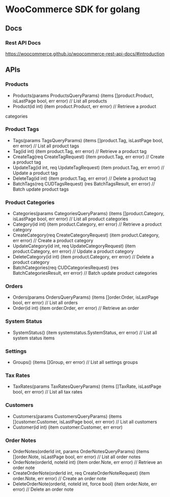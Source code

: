 WooCommerce SDK for golang
==========================

## Docs

### Rest API Docs

https://woocommerce.github.io/woocommerce-rest-api-docs/#introduction

## APIs

### Products

- Products(params ProductsQueryParams) (items []product.Product, isLastPage bool, err error)      // List all products
- Product(id int) (item product.Product, err error)                                               // Retrieve a product

categories

### Product Tags

- Tags(params TagsQueryParams) (items []product.Tag, isLastPage bool, err error)                  // List all product tags
- Tag(id int) (item product.Tag, err error)                                                       // Retrieve a product tag
- CreateTag(req CreateTagRequest) (item product.Tag, err error)                                   // Create a product tag
- UpdateTag(id int, req UpdateTagRequest) (item product.Tag, err error)                           // Update a product tag
- DeleteTag(id int) (item product.Tag, err error)                                                 // Delete a product tag
- BatchTags(req CUDTagsRequest) (res BatchTagsResult, err error)                                  // Batch update product tags

### Product Categories

- Categories(params CategoriesQueryParams) (items []product.Category, isLastPage bool, err error) // List all product categories
- Category(id int) (item product.Category, err error)                                             // Retrieve a product category
- CreateCategory(req CreateCategoryRequest) (item product.Category, err error)                    // Create a product category
- UpdateCategory(id int, req UpdateCategoryRequest) (item product.Category, err error)            // Update a product category
- DeleteCategory(id int) (item product.Category, err error)                                       // Delete a product category
- BatchCategories(req CUDCategoriesRequest) (res BatchCategoriesResult, err error)                // Batch update product categories

### Orders

- Orders(params OrdersQueryParams) (items []order.Order, isLastPage bool, err error) // List all orders
- Order(id int) (item order.Order, err error)                                        // Retrieve an order

### System Status

- SystemStatus() (item systemstatus.SystemStatus, err error) // List all system status items

### Settings

- Groups() (items []Group, err error) // List all settings groups

### Tax Rates

- TaxRates(params TaxRatesQueryParams) (items []TaxRate, isLastPage bool, err error) // List all tax rates

### Customers

- Customers(params CustomersQueryParams) (items []customer.Customer, isLastPage bool, err error) // List all customers
- Customer(id int) (item customer.Customer, err error)

### Order Notes

- OrderNotes(orderId int, params OrderNotesQueryParams) (items []order.Note, isLastPage bool, err error) // List all order notes
- OrderNote(orderId, noteId int) (item order.Note, err error)                                            // Retrieve an order note
- CreateOrderNote(orderId int, req CreateOrderNoteRequest) (item order.Note, err error)                  // Create an order note
- DeleteOrderNote(orderId, noteId int, force bool) (item order.Note, err error)                          // Delete an order note